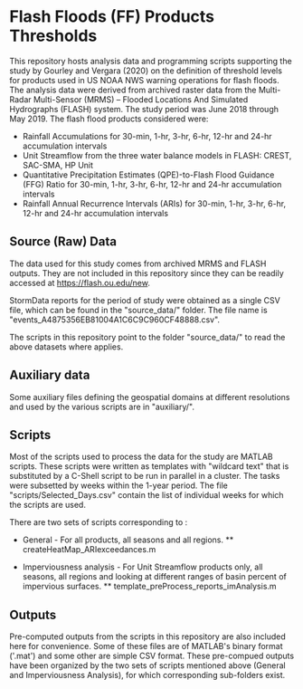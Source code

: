 # Flash Floods (FF) Products Thresholds

This repository hosts analysis data and programming scripts supporting the study by Gourley and Vergara (2020) on the definition of threshold levels for products used in US NOAA NWS warning operations for flash floods. The analysis data were derived from archived raster data from the Multi-Radar Multi-Sensor (MRMS) – Flooded Locations And Simulated Hydrographs (FLASH) system. The study period was June 2018 through May 2019. The flash flood products considered were:

* Rainfall Accumulations for 30-min, 1-hr, 3-hr, 6-hr, 12-hr and 24-hr accumulation intervals
* Unit Streamflow from the three water balance models in FLASH: CREST, SAC-SMA, HP Unit 
* Quantitative Precipitation Estimates (QPE)-to-Flash Flood Guidance (FFG) Ratio for 30-min, 1-hr, 3-hr, 6-hr, 12-hr and 24-hr accumulation intervals
* Rainfall Annual Recurrence Intervals (ARIs) for 30-min, 1-hr, 3-hr, 6-hr, 12-hr and 24-hr accumulation intervals

## Source (Raw) Data

The data used for this study comes from archived MRMS and FLASH outputs. They are not included in this repository since they can be readily accessed at https://flash.ou.edu/new.

StormData reports for the period of study were obtained as a single CSV file, which can be found in the "source_data/" folder. The file name is "events_A4875356EB81004A1C6C9C960CF48888.csv".

The scripts in this repository point to the folder "source_data/" to read the above datasets where applies.

## Auxiliary data

Some auxiliary files defining the geospatial domains at different resolutions and used by the various scripts are in "auxiliary/".

## Scripts

Most of the scripts used to process the data for the study are MATLAB scripts. These scripts were written as templates with "wildcard text" that is substituted by a C-Shell script to be run in parallel in a cluster. The tasks were subsetted by weeks within the 1-year period. The file "scripts/Selected_Days.csv" contain the list of individual weeks for which the scripts are used.

There are two sets of scripts corresponding to :

* General - For all products, all seasons and all regions.
** createHeatMap_ARIexceedances.m 

* Imperviousness analysis - For Unit Streamflow products only, all seasons, all regions and looking at different ranges of basin percent of impervious surfaces.
** template_preProcess_reports_imAnalysis.m 

## Outputs

Pre-computed outputs from the scripts in this repository are also included here for convenience. Some of these files are of MATLAB's binary format ('.mat') and some other are simple CSV format. These pre-compued outputs have been organized by the two sets of scripts mentioned above (General and Imperviousness Analysis), for which corresponding sub-folders exist.
